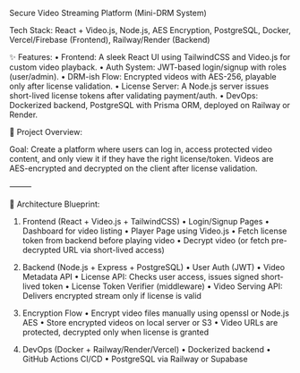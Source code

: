 Secure Video Streaming Platform (Mini-DRM System)

Tech Stack: React + Video.js, Node.js, AES Encryption, PostgreSQL, Docker, Vercel/Firebase (Frontend), Railway/Render (Backend)

✨ Features:
	•	Frontend: A sleek React UI using TailwindCSS and Video.js for custom video playback.
	•	Auth System: JWT-based login/signup with roles (user/admin).
	•	DRM-ish Flow: Encrypted videos with AES-256, playable only after license validation.
	•	License Server: A Node.js server issues short-lived license tokens after validating payment/auth.
	•	DevOps: Dockerized backend, PostgreSQL with Prisma ORM, deployed on Railway or Render.

📐 Project Overview:

Goal: Create a platform where users can log in, access protected video content, and only view it if they have the right license/token. Videos are AES-encrypted and decrypted on the client after license validation.

⸻

🔧 Architecture Blueprint:

1. Frontend (React + Video.js + TailwindCSS)
	•	Login/Signup Pages
	•	Dashboard for video listing
	•	Player Page using Video.js
	•	Fetch license token from backend before playing video
	•	Decrypt video (or fetch pre-decrypted URL via short-lived access)

2. Backend (Node.js + Express + PostgreSQL)
	•	User Auth (JWT)
	•	Video Metadata API
	•	License API: Checks user access, issues signed short-lived token
	•	License Token Verifier (middleware)
	•	Video Serving API: Delivers encrypted stream only if license is valid

3. Encryption Flow
	•	Encrypt video files manually using openssl or Node.js AES
	•	Store encrypted videos on local server or S3
	•	Video URLs are protected, decrypted only when license is granted

4. DevOps (Docker + Railway/Render/Vercel)
	•	Dockerized backend
	•	GitHub Actions CI/CD
	•	PostgreSQL via Railway or Supabase